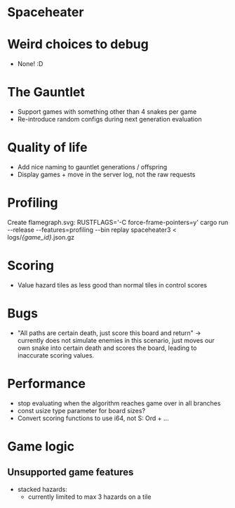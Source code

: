 # Spaceheater
# Weird choices to debug
- None! :D

# The Gauntlet
- Support games with something other than 4 snakes per game
- Re-introduce random configs during next generation evaluation

# Quality of life
- Add nice naming to gauntlet generations / offspring
- Display games + move in the server log, not the raw requests

# Profiling
Create flamegraph.svg:
  RUSTFLAGS='-C force-frame-pointers=y' cargo run --release --features=profiling --bin replay spaceheater3 < logs/*{game_id}*.json.gz

# Scoring
- Value hazard tiles as less good than normal tiles in control scores

# Bugs
- "All paths are certain death, just score this board and return" -> currently does not simulate enemies in this scenario, just moves our own snake into certain death and scores the board, leading to inaccurate scoring values.

# Performance
- stop evaluating when the algorithm reaches game over in all branches
- const usize type parameter for board sizes?
- Convert scoring functions to use i64, not S: Ord + ...

# Game logic
## Unsupported game features
- stacked hazards:
  - currently limited to max 3 hazards on a tile
  
